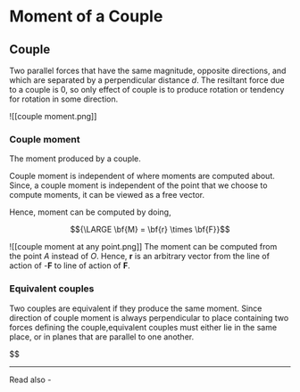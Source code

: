 # Moment of a Couple
## Couple
Two parallel forces that have the same magnitude, opposite directions, and which are separated by a perpendicular distance *d*. The resiltant force due to a couple is 0, so only effect of couple is to produce rotation or tendency for rotation in some direction.

![[couple moment.png]]

### Couple moment
The moment produced by a couple. 

Couple moment is independent of where moments are computed about. Since, a couple moment is independent of the point that we choose to compute moments, it can be viewed as a free vector.

Hence, moment can be computed by doing,

$${\LARGE \bf{M} = \bf{r} \times \bf{F}}$$

![[couple moment at any point.png]]
 The moment can be computed from the point *A* instead of *O*. Hence, **r** is an arbitrary vector from the line of action of -**F** to line of action of **F**.
 
### Equivalent couples
Two couples are equivalent if they produce the same moment. Since direction of couple moment is always perpendicular to place containing two forces defining the couple,equivalent couples must either lie in the same place, or in planes that are parallel to one another.

$$




---
Read also - 